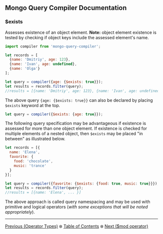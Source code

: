 ## Mongo Query Compiler Documentation

### $exists

Assesses existence of an object element.  **Note:** object element existence is 
tested by checking if object keys include the assessed element's name.

```javascript
import compiler from 'mongo-query-compiler';

let records = [
  {name: 'Dmitriy', age: 123},
  {name: 'Ivan', age: undefined},
  {name: 'Olga'}
];

let query = compiler({age: {$exists: true}});
let results = records.filter(query);
//results = [{name: 'Dmitriy', age: 123}, {name: 'Ivan', age: undefined}]
```

The above query `{age: {$exists: true}}` can also be declared by placing 
`$exists` keyword at the top.

```javascript
let query = compiler({$exists: {age: true}});
```

The following query specification may be advantageous if existence is assessed
for more than one object element.  If existence is checked for multiple elements
of a nested object, then `$exists` may be placed "in between" as illustrated
below.

```javascript
let records = [{
  name: 'Elena',
  favorite: {
    food: 'chocolate',
    music: 'trance'
  }
}];

let query = compiler({favorite: {$exists: {food: true, music: true}}});
let results = records.filter(query);
//results = [{name: 'Elena', ... }]
```
The above approach is called query namespacing and may be used with primitive
and logical operators (*with some exceptions that will be noted appropriately*).

---

[Previous (Operator Types)](../../operator-types.md) :snowflake: 
[Table of Contents](../../README.md) :snowflake: 
[Next ($mod operator)](./mod.md)
